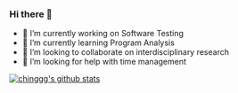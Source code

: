 ### Hi there 👋
- 🔭 I’m currently working on Software Testing
- 🌱 I’m currently learning Program Analysis
- 👯 I’m looking to collaborate on interdisciplinary research
- 🤔 I’m looking for help with time management

[![chinggg's github stats](https://github-readme-stats.vercel.app/api?username=chinggg&show_icons=true&include_all_commits=true&theme=dracula)](https://github.com/anuraghazra/github-readme-stats)
<!--
**chinggg/chinggg** is a ✨ _special_ ✨ repository because its `README.md` (this file) appears on your GitHub profile.

Here are some ideas to get you started:

- 🔭 I’m currently working on ...
- 🌱 I’m currently learning cyber security
- 👯 I’m looking to collaborate on ...
- 🤔 I’m looking for help with ...
- 💬 Ask me about ...
- 📫 How to reach me: liuchinggg@gmail.com
- 😄 Pronouns: ...
- ⚡ Fun fact: ...
-->
